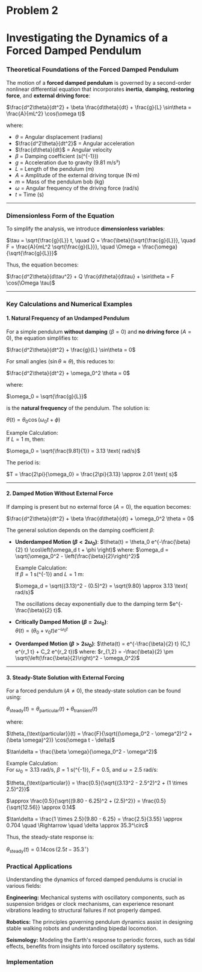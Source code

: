 # Problem 2

 # Investigating the Dynamics of a Forced Damped Pendulum
 
### **Theoretical Foundations of the Forced Damped Pendulum**
  

The motion of a **forced damped pendulum** is governed by a second-order nonlinear differential equation that incorporates **inertia**, **damping**, **restoring force**, and **external driving force**:  

$\frac{d^2\theta}{dt^2} + \beta \frac{d\theta}{dt} + \frac{g}{L} \sin\theta = \frac{A}{mL^2} \cos(\omega t)$

where:  
- $\theta$ = Angular displacement (radians)  
- $\frac{d^2\theta}{dt^2}$ = Angular acceleration  
- $\frac{d\theta}{dt}$ = Angular velocity  
- $\beta$ = Damping coefficient (s\(^{-1}\))  
- $g$ = Acceleration due to gravity (9.81 m/s²)  
- $L$ = Length of the pendulum (m)  
- $A$ = Amplitude of the external driving torque (N·m)  
- $m$ = Mass of the pendulum bob (kg)  
- $\omega$ = Angular frequency of the driving force (rad/s)  
- $t$ = Time (s)  

---

### **Dimensionless Form of the Equation**  

To simplify the analysis, we introduce **dimensionless variables**:

$\tau = \sqrt{\frac{g}{L}} t, \quad Q = \frac{\beta}{\sqrt{\frac{g}{L}}}, \quad F = \frac{A}{mL^2 \sqrt{\frac{g}{L}}}, \quad \Omega = \frac{\omega}{\sqrt{\frac{g}{L}}}$

Thus, the equation becomes:

$\frac{d^2\theta}{d\tau^2} + Q \frac{d\theta}{d\tau} + \sin\theta = F \cos(\Omega \tau)$

---

### **Key Calculations and Numerical Examples**  

#### **1. Natural Frequency of an Undamped Pendulum**  
For a simple pendulum **without damping** ($\beta = 0$) and **no driving force** ($A = 0$), the equation simplifies to:

$\frac{d^2\theta}{dt^2} + \frac{g}{L} \sin\theta = 0$

For small angles ($\sin\theta \approx \theta$), this reduces to:

$\frac{d^2\theta}{dt^2} + \omega_0^2 \theta = 0$

where:

$\omega_0 = \sqrt{\frac{g}{L}}$

is the **natural frequency** of the pendulum. The solution is:

$\theta(t) = \theta_0 \cos(\omega_0 t + \phi)$

Example Calculation:  
If $L = 1$ m, then:

$\omega_0 = \sqrt{\frac{9.81}{1}} = 3.13 \text{ rad/s}$

The period is:

$T = \frac{2\pi}{\omega_0} = \frac{2\pi}{3.13} \approx 2.01 \text{ s}$

---

#### **2. Damped Motion Without External Force**  
If damping is present but no external force ($A = 0$), the equation becomes:

$\frac{d^2\theta}{dt^2} + \beta \frac{d\theta}{dt} + \omega_0^2 \theta = 0$

The general solution depends on the damping coefficient $\beta$:

- **Underdamped Motion ($\beta < 2\omega_0$)**:
  $\theta(t) = \theta_0 e^{-\frac{\beta}{2} t} \cos\left(\omega_d t + \phi \right)$
  where:
  $\omega_d = \sqrt{\omega_0^2 - \left(\frac{\beta}{2}\right)^2}$

  Example Calculation:  
  If $\beta = 1$ s\(^{-1}\) and $L = 1$ m:

  $\omega_d = \sqrt{(3.13)^2 - (0.5)^2} = \sqrt{9.80} \approx 3.13 \text{ rad/s}$

  The oscillations decay exponentially due to the damping term $e^{-\frac{\beta}{2} t}$.

- **Critically Damped Motion ($\beta = 2\omega_0$)**:  
  $\theta(t) = (\theta_0 + v_0 t) e^{-\omega_0 t}$

- **Overdamped Motion ($\beta > 2\omega_0$)**:
  $\theta(t) = e^{-\frac{\beta}{2} t} (C_1 e^{r_1 t} + C_2 e^{r_2 t})$
  where:
  $r_{1,2} = -\frac{\beta}{2} \pm \sqrt{\left(\frac{\beta}{2}\right)^2 - \omega_0^2}$

---

#### **3. Steady-State Solution with External Forcing**  
For a forced pendulum ($A \neq 0$), the steady-state solution can be found using:

$\theta_{\text{steady}}(t) = \theta_{\text{particular}}(t) + \theta_{\text{transient}}(t)$

where:

$\theta_{\text{particular}}(t) = \frac{F}{\sqrt{(\omega_0^2 - \omega^2)^2 + (\beta \omega)^2}} \cos(\omega t - \delta)$

$\tan\delta = \frac{\beta \omega}{\omega_0^2 - \omega^2}$

Example Calculation:  
For $\omega_0 = 3.13$ rad/s, $\beta = 1$ s\(^{-1}\), $F = 0.5$, and $\omega = 2.5$ rad/s:

$\theta_{\text{particular}} = \frac{0.5}{\sqrt{(3.13^2 - 2.5^2)^2 + (1 \times 2.5)^2}}$

$\approx \frac{0.5}{\sqrt{(9.80 - 6.25)^2 + (2.5)^2}} = \frac{0.5}{\sqrt{12.56}} \approx 0.14$

$\tan\delta = \frac{1 \times 2.5}{9.80 - 6.25} = \frac{2.5}{3.55} \approx 0.704 \quad \Rightarrow \quad \delta \approx 35.3^\circ$

Thus, the steady-state response is:

$\theta_{\text{steady}}(t) = 0.14 \cos(2.5t - 35.3^\circ)$

### Practical Applications
Understanding the dynamics of forced damped pendulums is crucial in various fields:

**Engineering:**  Mechanical systems with oscillatory components, such as suspension bridges or clock mechanisms, can experience resonant vibrations leading to structural failures if not properly damped.

**Robotics:** The principles governing pendulum dynamics assist in designing stable walking robots and understanding bipedal locomotion.

**Seismology:** Modeling the Earth's response to periodic forces, such as tidal effects, benefits from insights into forced oscillatory systems.

### Implementation

